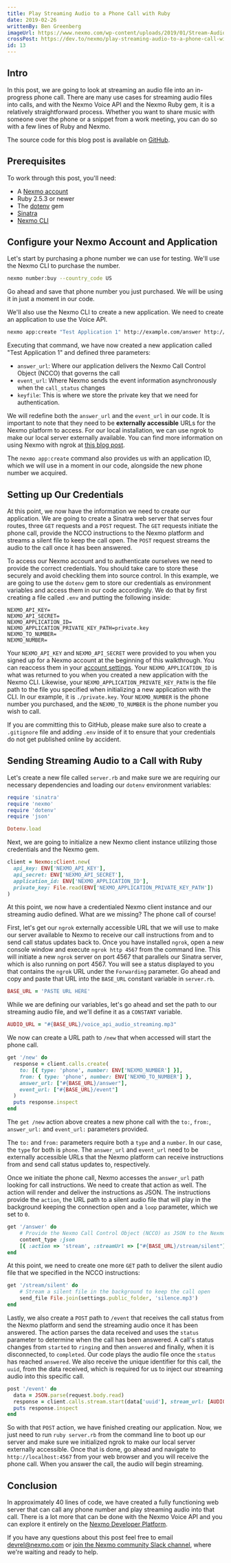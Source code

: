 ```yaml
---
title: Play Streaming Audio to a Phone Call with Ruby
date: 2019-02-26
writtenBy: Ben Greenberg
imageUrl: https://www.nexmo.com/wp-content/uploads/2019/01/Stream-Audio-into-a-Phone-Call-with-Ruby-1200x600.png
crossPost: https://dev.to/nexmo/play-streaming-audio-to-a-phone-call-with-ruby-2m43
id: 13
---
```

## Intro

In this post, we are going to look at streaming an audio file into an in-progress phone call. There are many use cases for streaming audio files into calls, and with the Nexmo Voice API and the Nexmo Ruby gem, it is a relatively straightforward process. Whether you want to share music with someone over the phone or a snippet from a work meeting, you can do so with a few lines of Ruby and Nexmo.

The source code for this blog post is available on [GitHub](https://github.com/nexmo-community/ruby-voice-stream-audio-demo).

## Prerequisites

To work through this post, you'll need:

* A [Nexmo account](https://dashboard.nexmo.com/sign-up) 
* Ruby 2.5.3 or newer 
* The [dotenv](https://github.com/bkeepers/dotenv) gem 
* [Sinatra](https://github.com/sinatra/sinatra) 
* [Nexmo CLI](https://github.com/Nexmo/nexmo-cli)

## Configure your Nexmo Account and Application

Let's start by purchasing a phone number we can use for testing. We'll use the Nexmo CLI to purchase the number.

```bash
nexmo number:buy --country_code US
```

Go ahead and save that phone number you just purchased. We will be using it in just a moment in our code. 

We'll also use the Nexmo CLI to create a new application. We need to create an application to use the Voice API. 

```bash
nexmo app:create "Test Application 1" http://example.com/answer http://example.com/event --keyfile private.key
```

Executing that command, we have now created a new application called "Test Application 1" and defined three parameters: 

* `answer_url`: Where our application delivers the Nexmo Call Control Object (NCCO) that governs the call 
* `event_url`: Where Nexmo sends the event information asynchronously when the `call_status` changes
* `keyfile`: This is where we store the private key that we need for authentication. 

We will redefine both the `answer_url` and the `event_url` in our code. It is important to note that they need to be **externally accessible** URLs for the Nexmo platform to access. For our local installation, we can use ngrok to make our local server externally available. You can find more information on using Nexmo with ngrok at [this blog post](https://www.nexmo.com/blog/2017/07/04/local-development-nexmo-ngrok-tunnel-dr/).

The `nexmo app:create` command also provides us with an application ID, which we will use in a moment in our code, alongside the new phone number we acquired.

## Setting up Our Credentials

At this point, we now have the information we need to create our application. We are going to create a Sinatra web server that serves four routes, three `GET` requests and a `POST` request. The `GET` requests initiate the phone call, provide the NCCO instructions to the Nexmo platform and streams a silent file to keep the call open. The `POST` request streams the audio to the call once it has been answered.

To access our Nexmo account and to authenticate ourselves we need to provide the correct credentials. You should take care to store these securely and avoid checkling them into source control. In this example, we are going to use the `dotenv` gem to store our credentials as environment variables and access them in our code accordingly. We do that by first creating a file called `.env` and putting the following inside:

```
NEXMO_API_KEY=
NEXMO_API_SECRET=
NEXMO_APPLICATION_ID=
NEXMO_APPLICATION_PRIVATE_KEY_PATH=private.key
NEXMO_TO_NUMBER=
NEXMO_NUMBER=
```

Your `NEXMO_API_KEY` and `NEXMO_API_SECRET` were provided to you when you signed up for a Nexmo account at the beginning of this walkthrough. You can reaccess them in your [account settings](https://dashboard.nexmo.com/settings). Your `NEXMO_APPLICATION_ID` is what was returned to you when you created a new application with the Nexmo CLI. Likewise, your `NEXMO_APPLICATION_PRIVATE_KEY_PATH` is the file path to the file you specified when initializing a new application with the CLI. In our example, it is `./private.key`. Your `NEXMO_NUMBER` is the phone number you purchased, and the `NEXMO_TO_NUMBER` is the phone number you wish to call. 

If you are committing this to GitHub, please make sure also to create a `.gitignore` file and adding `.env` inside of it to ensure that your credentials do not get published online by accident.

## Sending Streaming Audio to a Call with Ruby

Let's create a new file called `server.rb` and make sure we are requiring our necessary dependencies and loading our `dotenv` environment variables:

```ruby
require 'sinatra'
require 'nexmo'
require 'dotenv'
require 'json'

Dotenv.load
```

Next, we are going to initialize a new Nexmo client instance utilizing those credentials and the Nexmo gem.

```ruby
client = Nexmo::Client.new(
  api_key: ENV['NEXMO_API_KEY'],
  api_secret: ENV['NEXMO_API_SECRET'],
  application_id: ENV['NEXMO_APPLICATION_ID'],
  private_key: File.read(ENV['NEXMO_APPLICATION_PRIVATE_KEY_PATH'])
)
```

At this point, we now have a credentialed Nexmo client instance and our streaming audio defined. What are we missing? The phone call of course! 

First, let's get our `ngrok` externally accessible URL that we will use to make our server available to Nexmo to receive our call instructions from and to send call status updates back to. Once you have installed `ngrok`, open a new console window and execute `ngrok http 4567` from the command line. This will initiate a new `ngrok` server on port 4567 that parallels our Sinatra server, which is also running on port 4567. You will see a status displayed to you that contains the `ngrok` URL under the `Forwarding` parameter. Go ahead and copy and paste that URL into the `BASE_URL` constant variable in `server.rb`.

```ruby
BASE_URL = 'PASTE URL HERE'
```

While we are defining our variables, let's go ahead and set the path to our streaming audio file, and we'll define it as a `CONSTANT` variable.

```ruby
AUDIO_URL = "#{BASE_URL}/voice_api_audio_streaming.mp3"
```

We now can create a URL path to `/new` that when accessed will start the phone call.

```ruby
get '/new' do
  response = client.calls.create(
    to: [{ type: 'phone', number: ENV['NEXMO_NUMBER'] }],
    from: { type: 'phone', number: ENV['NEXMO_TO_NUMBER'] },
    answer_url: ["#{BASE_URL}/answer"],
    event_url: ["#{BASE_URL}/event"]
  )
  puts response.inspect
end
```

The `get /new` action above creates a new phone call with the `to:`, `from:`, `answer_url:` and `event_url:` parameters provided. 

The `to:` and `from:` parameters require both a `type` and a `number`. In our case, the `type` for both is `phone`. The `answer_url` and `event_url` need to be externally accessible URLs that the Nexmo platform can receive instructions from and send call status updates to, respectively. 

Once we initiate the phone call, Nexmo accesses the `answer_url` path looking for call instructions. We need to create that action as well. The action will render and deliver the instructions as JSON. The instructions provide the `action`, the URL path to a silent audio file that will play in the background keeping the connection open and a `loop` parameter, which we set to `0`.

```ruby
get '/answer' do
    # Provide the Nexmo Call Control Object (NCCO) as JSON to the Nexmo Platform
    content_type :json
    [{ :action => 'stream', :streamUrl => ["#{BASE_URL}/stream/silent"], :loop => 0 }].to_json
end
```

At this point, we need to create one more `GET` path to deliver the silent audio file that we specified in the NCCO instructions:

```ruby
get '/stream/silent' do
    # Stream a silent file in the background to keep the call open
    send_file File.join(settings.public_folder, 'silence.mp3')
end
```

Lastly, we also create a `POST` path to `/event` that receives the call status from the Nexmo platform and send the streaming audio once it has been answered. The action parses the data received and uses the `status` parameter to determine when the call has been answered. A call's status changes from `started` to `ringing` and then `answered` and finally, when it is disconnected, to `completed`. Our code plays the audio file once the `status` has reached `answered`. We also receive the unique identifier for this call, the `uuid`, from the data received, which is required for us to inject our streaming audio into this specific call.

```ruby
post '/event' do
  data = JSON.parse(request.body.read)
  response = client.calls.stream.start(data['uuid'], stream_url: [AUDIO_URL]) if data['status'] == 'answered'
  puts response.inspect
end
```

So with that `POST` action, we have finished creating our application. Now, we just need to run `ruby server.rb` from the command line to boot up our server and make sure we initialized ngrok to make our local server externally accessible. Once that is done, go ahead and navigate to `http://localhost:4567` from your web browser and you will receive the phone call. When you answer the call, the audio will begin streaming. 

## Conclusion

In approximately 40 lines of code, we have created a fully functioning web server that can call any phone number and play streaming audio into that call. There is a lot more that can be done with the Nexmo Voice API and you can explore it entirely on the [Nexmo Developer Platform](https://developer.nexmo.com/voice/voice-api/overview).

If you have any questions about this post feel free to email devrel@nexmo.com or [join the Nexmo community Slack channel](https://developer.nexmo.com/community/slack), where we're waiting and ready to help.